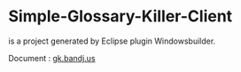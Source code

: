 # Simple-Glossary-Killer-Client 
is a project generated by Eclipse plugin Windowsbuilder.

Document : [gk.bandj.us](http://gk.bandj.us)